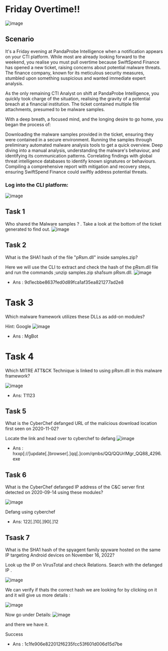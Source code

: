 # Friday Overtime!!

![image](https://github.com/user-attachments/assets/0b318ac5-53d9-452b-8fc3-d0b4bfb98c67)

## Scenario
It's a Friday evening at PandaProbe Intelligence when a notification appears on your CTI platform. While most are already looking forward to the weekend, you realise you must pull overtime because SwiftSpend Finance has opened a new ticket, raising concerns about potential malware threats. The finance company, known for its meticulous security measures, stumbled upon something suspicious and wanted immediate expert analysis.

As the only remaining CTI Analyst on shift at PandaProbe Intelligence, you quickly took charge of the situation, realising the gravity of a potential breach at a financial institution. The ticket contained multiple file attachments, presumed to be malware samples.

With a deep breath, a focused mind, and the longing desire to go home, you began the process of:

Downloading the malware samples provided in the ticket, ensuring they were contained in a secure environment.
Running the samples through preliminary automated malware analysis tools to get a quick overview.
Deep diving into a manual analysis, understanding the malware's behaviour, and identifying its communication patterns.
Correlating findings with global threat intelligence databases to identify known signatures or behaviours.
Compiling a comprehensive report with mitigation and recovery steps, ensuring SwiftSpend Finance could swiftly address potential threats.

### Log into the CLI platform:
![image](https://github.com/user-attachments/assets/8fe62352-6dec-4284-bf1a-75b8d05dca56)



## Task 1
Who shared the Malware samples ? .
Take a look at the bottom of the ticket generated to find out.
![image](https://github.com/user-attachments/assets/b46b0e6e-bba8-4b84-aa80-efa2b1ebbf3c)

## Task 2
What is the SHA1 hash of the file "pRsm.dll" inside samples.zip?

Here we will use the CLI to extract and check the hash of the pRsm.dll file and run the commands ;unzip samples.zip
sha1sum pRsm.dll.
![image](https://github.com/user-attachments/assets/19d944eb-3526-4fd1-b598-4b9836904d68)

 - Ans : 9d1ecbbe8637fed0d89fca1af35ea821277ad2e8


# Task 3
Which malware framework utilizes these DLLs as add-on modules?

Hint: Google 
![image](https://github.com/user-attachments/assets/e25ae5ed-10ca-4fc7-9856-43be30fb1108)


 - Ans : MgBot

# Task 4
Which MITRE ATT&CK Technique is linked to using pRsm.dll in this malware framework?

![image](https://github.com/user-attachments/assets/ee5c0a86-38d3-4c90-b9b5-c6ae312acb5d)

 - Ans: T1123

## Task 5
What is the CyberChef defanged URL of the malicious download location first seen on 2020-11-02?

Locate the link and head over to cyberchef to defang
![image](https://github.com/user-attachments/assets/d89371f6-808b-46f7-8ba7-883609970460)

 - Ans : hxxp[://]update[.]browser[.]qq[.]com/qmbs/QQ/QQUrlMgr_QQ88_4296.exe

 ## Task 6
 What is the CyberChef defanged IP address of the C&C server first detected on 2020-09-14 using these modules?

![image](https://github.com/user-attachments/assets/159600f0-7bb5-47df-b09b-6568563c0387)

Defang using cyberchef
- Ans: 122[.]10[.]90[.]12

## Tsask 7
What is the SHA1 hash of the spyagent family spyware hosted on the same IP targeting Android devices on November 16, 2022?

Look up the IP on VirusTotal and check Relations. Search with the defanged IP .

![image](https://github.com/user-attachments/assets/92c74a49-ddfe-440f-bdf0-481f36380068)


We can verify if thats the correct hash we are looking for by clicking on it and it will give us more details :

![image](https://github.com/user-attachments/assets/5b3e6ad7-765c-4780-866c-76907bd9020f)

Now go under Details: ![image](https://github.com/user-attachments/assets/f0489d74-376f-41ef-b7b8-1a86e55cb7d6)




and there we have it. 

Success

 - Ans : 1c1fe906e822012f6235fcc53f601d006d15d7be



